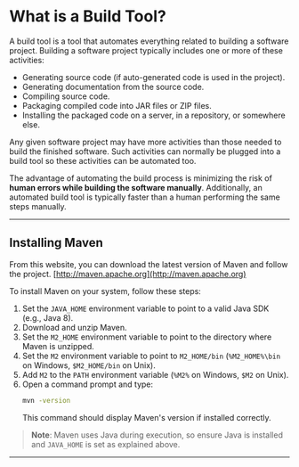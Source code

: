 # What is a Build Tool?

A build tool is a tool that automates everything related to building a software project. Building a software project typically includes one or more of these activities:

- Generating source code (if auto-generated code is used in the project).
- Generating documentation from the source code.
- Compiling source code.
- Packaging compiled code into JAR files or ZIP files.
- Installing the packaged code on a server, in a repository, or somewhere else.

Any given software project may have more activities than those needed to build the finished software. Such activities can normally be plugged into a build tool so these activities can be automated too.

The advantage of automating the build process is minimizing the risk of **human errors while building the software manually**. Additionally, an automated build tool is typically faster than a human performing the same steps manually.

---

## Installing Maven

From this website, you can download the latest version of Maven and follow the project.
[http://maven.apache.org](http://maven.apache.org)


To install Maven on your system, follow these steps:

1. Set the `JAVA_HOME` environment variable to point to a valid Java SDK (e.g., Java 8).
2. Download and unzip Maven.
3. Set the `M2_HOME` environment variable to point to the directory where Maven is unzipped.
4. Set the `M2` environment variable to point to `M2_HOME/bin` (`%M2_HOME%\bin` on Windows, `$M2_HOME/bin` on Unix).
5. Add `M2` to the `PATH` environment variable (`%M2%` on Windows, `$M2` on Unix).
6. Open a command prompt and type:
   ```bash
   mvn -version
   ```
   This command should display Maven's version if installed correctly.

> **Note**: Maven uses Java during execution, so ensure Java is installed and `JAVA_HOME` is set as explained above.

---

